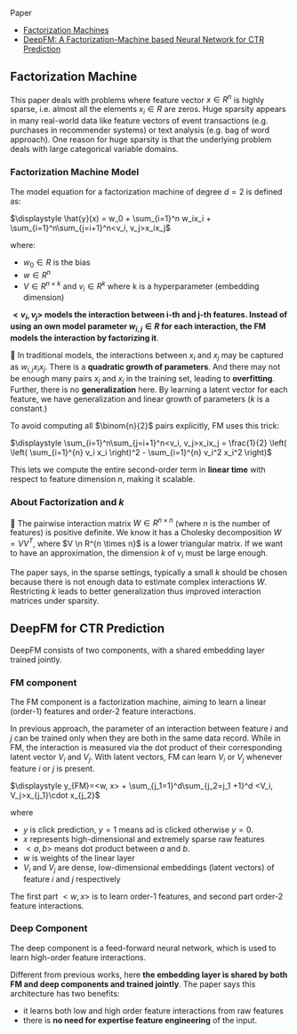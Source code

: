 
Paper
* [Factorization Machines](https://www.ismll.uni-hildesheim.de/pub/pdfs/Rendle2010FM.pdf)
* [DeepFM: A Factorization-Machine based Neural Network for CTR Prediction](https://arxiv.org/abs/1703.04247)

## Factorization Machine

This paper deals with problems where feature vector $x \in R^n$ is highly sparse, i.e. almost all the elements $x_i \in R$ are zeros. Huge sparsity appears in many real-world data like feature vectors of event transactions (e.g. purchases in recommender systems) or text analysis (e.g. bag of word approach). One reason for huge sparsity is that the underlying problem deals with large categorical variable domains.

### Factorization Machine Model
The model equation for a factorization machine of degree $d=2$ is defined as:

$\displaystyle \hat{y}(x) = w_0 + \sum_{i=1}^n w_ix_i + \sum_{i=1}^n\sum_{j=i+1}^n<v_i, v_j>x_ix_j$

where:
* $w_0 \in R$ is the bias
* $w \in R^n$
* $V \in R^{n \times k}$ and $v_i \in R^k$ where k is a hyperparameter (embedding dimension)

**$<v_i, v_j>$ models the interaction between i-th and j-th features. Instead of using an own model parameter $w_{i,j} \in R$ for each interaction, the FM models the interaction by factorizing it**.

🤔 In traditional models, the interactions between $x_i$ and $x_j$ may be captured as $w_{i,j}x_ix_j$. There is a **quadratic growth of parameters**. And there may not be enough many pairs $x_i$ and $x_j$ in the training set, leading to **overfitting**. Further, there is no **generalization** here. By learning a latent vector for each feature, we have generalization and linear growth of parameters ($k$ is a constant.)

To avoid computing all $\binom{n}{2}$ pairs explicitly, FM uses this trick:  
  
$\displaystyle \sum_{i=1}^n\sum_{j=i+1}^n<v_i, v_j>x_ix_j = \frac{1}{2} \left( \left( \sum_{i=1}^{n} v_i x_i \right)^2 - \sum_{i=1}^{n} v_i^2 x_i^2 \right)$  
  
This lets we compute the entire second-order term in **linear time** with respect to feature dimension $n$, making it scalable.

### About Factorization and $k$

🤔 The pairwise interaction matrix $W \in R^{n \times n}$ (where $n$ is the number of features) is positive definite. We know it has a Cholesky decomposition $W = VV^T$, where $V \n R^{n \times n}$ is a lower triangular matrix. If we want to have an approximation, the dimension $k$ of $v_i$ must be large enough.

The paper says, in the sparse settings, typically a small $k$ should be chosen because there is not enough data to estimate complex interactions $W$. Restricting $k$ leads to better generalization thus improved interaction matrices under sparsity.

## DeepFM for CTR Prediction
DeepFM consists of two components, with a shared embedding layer trained jointly.

### FM component
The FM component is a factorization machine, aiming to learn a linear (order-1) features and order-2 feature interactions.

In previous approach, the parameter of an interaction between feature $i$ and $j$ can be trained only when they are both in the same data record. While in FM, the interaction is measured via the dot product of their corresponding latent vector $V_i$ and $V_j$. With latent vectors, FM can learn $V_i$ or $V_j$ whenever feature $i$ or $j$ is present.

$\displaystyle y_{FM}=<w, x> + \sum_{j_1=1}^d\sum_{j_2=j_1 +1}^d <V_i, V_j>x_{j_1}\cdot x_{j_2}$

where
* $y$ is click prediction, $y=1$ means ad is clicked otherwise $y=0$.
* $x$ represents high-dimensional and extremely sparse raw features
* $<a, b>$ means dot product between $a$ and $b$.
* $w$ is weights of the linear layer
* $V_i$ and $V_j$ are dense, low-dimensional embeddings (latent vectors) of feature $i$ and $j$ respectively

The first part $<w, x>$ is to learn order-1 features, and second part order-2 feature interactions.

### Deep Component
The deep component is a feed-forward neural network, which is used to learn high-order feature interactions.

Different from previous works, here **the embedding layer is shared by both FM and deep components and trained jointly**. The paper says this architecture has two benefits:
* it learns both low and high order feature interactions from raw features
* there is **no need for expertise feature engineering** of the input.



